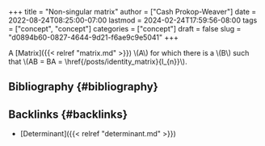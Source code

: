 +++
title = "Non-singular matrix"
author = ["Cash Prokop-Weaver"]
date = 2022-08-24T08:25:00-07:00
lastmod = 2024-02-24T17:59:56-08:00
tags = ["concept", "concept"]
categories = ["concept"]
draft = false
slug = "d0894b60-0827-4644-9d21-f6ae9c9e5041"
+++

A [Matrix]({{< relref "matrix.md" >}}) \\(A\\) for which there is a \\(B\\) such that \\(AB = BA = \href{/posts/identity_matrix}{I\_{n}}\\).


## Bibliography {#bibliography}

<style>.csl-entry{text-indent: -1.5em; margin-left: 1.5em;}</style><div class="csl-bib-body">
</div>


## Backlinks {#backlinks}

-   [Determinant]({{< relref "determinant.md" >}})
